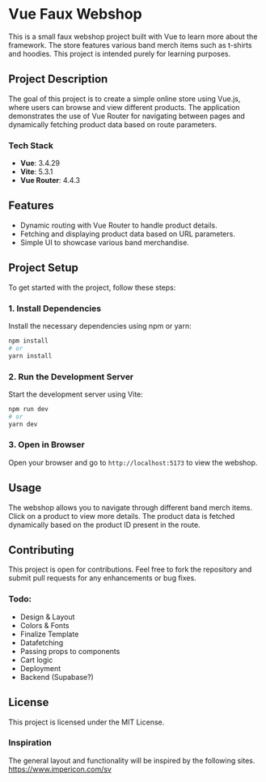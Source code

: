 # Vue Faux Webshop

This is a small faux webshop project built with Vue to learn more about the framework.
The store features various band merch items such as t-shirts and hoodies.
This project is intended purely for learning purposes.

## Project Description

The goal of this project is to create a simple online store using Vue.js, where users can browse and view different products.
The application demonstrates the use of Vue Router for navigating between pages and dynamically fetching product data based on route parameters.

### Tech Stack

- **Vue**: 3.4.29
- **Vite**: 5.3.1
- **Vue Router**: 4.4.3

## Features

- Dynamic routing with Vue Router to handle product details.
- Fetching and displaying product data based on URL parameters.
- Simple UI to showcase various band merchandise.

## Project Setup

To get started with the project, follow these steps:

### 1. Install Dependencies

Install the necessary dependencies using npm or yarn:

```bash
npm install
# or
yarn install
```

### 2. Run the Development Server

Start the development server using Vite:

```bash
npm run dev
# or
yarn dev
```

### 3. Open in Browser

Open your browser and go to `http://localhost:5173` to view the webshop.

## Usage

The webshop allows you to navigate through different band merch items.
Click on a product to view more details. The product data is fetched dynamically based on the product ID present in the route.

## Contributing

This project is open for contributions. Feel free to fork the repository and submit pull requests for any enhancements or bug fixes.

### Todo:

- Design & Layout
- Colors & Fonts
- Finalize Template
- Datafetching
- Passing props to components
- Cart logic
- Deployment
- Backend (Supabase?)

## License

This project is licensed under the MIT License.

### Inspiration

The general layout and functionality will be inspired by the following sites.
https://www.impericon.com/sv
